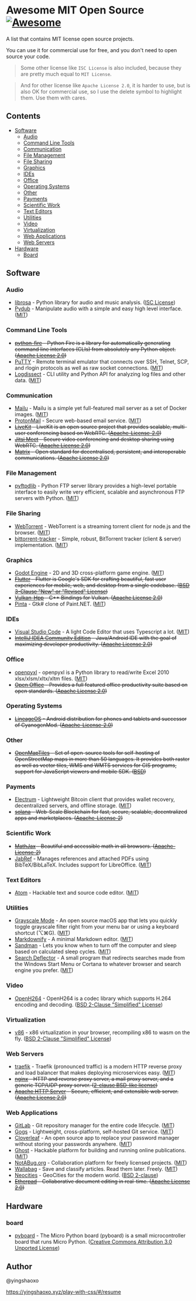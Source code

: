 # Awesome MIT Open Source [![Awesome](https://cdn.rawgit.com/sindresorhus/awesome/d7305f38d29fed78fa85652e3a63e154dd8e8829/media/badge.svg)](https://github.com/sindresorhus/awesome)

A list that contains MIT license open source projects. 

You can use it for commercial use for free, and you don't need to open source your code.

> Some other license like `ISC License` is also included, because they are pretty much equal to `MIT License`.

> And for other license like `Apache License 2.0`, it is harder to use, but is also OK for commercial use, so I use the delete symbol to highlight them. Use them with cares.

## Contents

- [Software](#software)
  - [Audio](#audio)
  - [Command Line Tools](#command-line-tools)
  - [Communication](#communication)
  - [File Management](#file-management)
  - [File Sharing](#file-sharing)
  - [Graphics](#graphics)
  - [IDEs](#ides)
  - [Office](#office)
  - [Operating Systems](#operating-systems)
  - [Other](#other)
  - [Payments](#payments)
  - [Scientific Work](#scientific-work)
  - [Text Editors](#text-editors)
  - [Utilities](#utilities)
  - [Video](#video)
  - [Virtualization](#virtualization)
  - [Web Applications](#web-applications)
  - [Web Servers](#web-servers)
- [Hardware](#hardware)
  - [Board](#board)

## Software

### Audio

- [librosa](https://librosa.org) - Python library for audio and music analysis. ([ISC License](https://github.com/librosa/librosa/blob/main/LICENSE.md))
- [Pydub](http://pydub.com/) - Manipulate audio with a simple and easy high level interface. ([MIT](https://github.com/jiaaro/pydub/blob/master/LICENSE))


### Command Line Tools

- ~~[python-fire](https://github.com/google/python-fire) - Python Fire is a library for automatically generating command line interfaces (CLIs) from absolutely any Python object. ([Apache License 2.0](https://github.com/google/python-fire/blob/master/LICENSE))~~
- [PuTTY](http://www.chiark.greenend.org.uk/~sgtatham/putty/) - Remote terminal emulator that connects over SSH, Telnet, SCP, and rlogin protocols as well as raw socket connections. ([MIT](http://www.chiark.greenend.org.uk/~sgtatham/putty/licence.html))
- [Logdissect](https://github.com/dogoncouch/logdissect/) - CLI utility and Python API for analyzing log files and other data. ([MIT](https://github.com/dogoncouch/logdissect/blob/master/LICENSE))

### Communication

- [Mailu](https://mailu.io/2.0/) - Mailu is a simple yet full-featured mail server as a set of Docker images. ([MIT](https://github.com/Mailu/Mailu/blob/master/LICENSE.md))
- [ProtonMail](https://protonmail.com/) - Secure web-based email service. ([MIT](https://github.com/ProtonMail/WebClient/blob/public/license.md))
- ~~[LiveKit](https://github.com/livekit/livekit) - LiveKit is an open source project that provides scalable, multi-user conferencing based on WebRTC. ([Apache-License-2.0](https://github.com/livekit/livekit/blob/master/LICENSE))~~
- ~~[Jitsi Meet](https://jitsi.org/jitsi-meet/) - Secure video conferencing and desktop sharing using WebRTC. ([Apache License 2.0](https://github.com/jitsi/jitsi-meet/blob/master/LICENSE))~~
- ~~[Matrix](https://matrix.org/) - Open standard for decentralised, persistent, and interoperable communications. ([Apache License 2.0](https://github.com/matrix-org/synapse/blob/master/LICENSE))~~

### File Management

- [pyftpdlib](https://github.com/giampaolo/pyftpdlib) - Python FTP server library provides a high-level portable interface to easily write very efficient, scalable and asynchronous FTP servers with Python. ([MIT](https://github.com/giampaolo/pyftpdlib/blob/master/LICENSE))


### File Sharing

- [WebTorrent](https://webtorrent.io/) - WebTorrent is a streaming torrent client for node.js and the browser. ([MIT](https://github.com/webtorrent/webtorrent/blob/master/LICENSE))
- [bittorrent-tracker](https://github.com/webtorrent/bittorrent-tracker) - Simple, robust, BitTorrent tracker (client & server) implementation. ([MIT](https://github.com/webtorrent/bittorrent-tracker/blob/master/LICENSE))


### Graphics

- [Godot Engine](https://godotengine.org/) - 2D and 3D cross-platform game engine. ([MIT](https://github.com/godotengine/godot/blob/master/LICENSE.txt))
- ~~[Flutter](https://github.com/flutter/flutter) - Flutter is Google's SDK for crafting beautiful, fast user experiences for mobile, web, and desktop from a single codebase. ([BSD 3-Clause "New" or "Revised" License](https://github.com/flutter/flutter/blob/master/LICENSE))~~
- ~~[Vulkan-Hpp](https://github.com/KhronosGroup/Vulkan-Hpp) - C++ Bindings for Vulkan. ([Apache License 2.0](https://github.com/KhronosGroup/Vulkan-Hpp/blob/main/LICENSE.txt))~~
- [Pinta](https://pinta-project.com/) - Gtk# clone of Paint.NET. ([MIT](https://github.com/PintaProject/Pinta/blob/master/license-mit.txt))

### IDEs

- [Visual Studio Code](https://github.com/microsoft/vscode) - A light Code Editor that uses Typescript a lot. ([MIT](https://github.com/microsoft/vscode/blob/main/LICENSE.txt))
- ~~[IntelliJ IDEA Community Edition](https://github.com/JetBrains/intellij-community) - Java/Android IDE with the goal of maximizing developer productivity. ([Apache License 2.0](https://github.com/JetBrains/intellij-community/blob/master/LICENSE.txt))~~

### Office

- [openpyxl](https://foss.heptapod.net/openpyxl/openpyxl) - openpyxl is a Python library to read/write Excel 2010 xlsx/xlsm/xltx/xltm files. ([MIT](https://foss.heptapod.net/openpyxl/openpyxl/-/blob/branch/3.1/LICENCE.rst))
- ~~[Open Office](https://github.com/apache/openoffice) - Provides a full featured office productivity suite based on open standards. ([Apache License 2.0](https://github.com/apache/openoffice/blob/trunk/LICENSE))~~

### Operating Systems

- ~~[LineageOS](https://lineageos.org/) - Android distribution for phones and tablets and successor of CyanogenMod. ([Apache-License-2.0](https://en.wikipedia.org/wiki/LineageOS#:~:text=Apache%202%5B3%5D%20and%20other%20licenses%5B))~~

### Other

- ~~[OpenMapTiles](https://openmaptiles.org/) - Set of open-source tools for self-hosting of OpenStreetMap maps in more than 50 languages. It provides both raster as well as vector tiles, WMS and WMTS services for GIS programs, support for JavaScript viewers and mobile SDK. ([BSD](https://github.com/openmaptiles/openmaptiles/blob/master/LICENSE.md))~~

### Payments

- [Electrum](https://electrum.org) - Lightweight Bitcoin client that provides wallet recovery, decentralized servers, and offline storage. ([MIT](https://github.com/spesmilo/electrum/blob/master/LICENCE))
- ~~[solana](https://github.com/solana-labs/solana) - Web-Scale Blockchain for fast, secure, scalable, decentralized apps and marketplaces. ([Apache-License-2](https://github.com/solana-labs/solana/blob/master/LICENSE))~~

### Scientific Work

- ~~[MathJax](https://www.mathjax.org/) - Beautiful and accessible math in all browsers. ([Apache-License-2](https://github.com/mathjax/MathJax/blob/master/LICENSE))~~
- [JabRef](https://www.jabref.org) - Manages references and attached PDFs using BibTeX/BibLaTeX. Includes support for LibreOffice. ([MIT](https://github.com/JabRef/jabref/blob/master/LICENSE.md))
  

### Text Editors

- [Atom](https://atom.io/) - Hackable text and source code editor. ([MIT](https://raw.githubusercontent.com/atom/atom/master/LICENSE.md))

### Utilities

- [Grayscale Mode](https://github.com/rkbhochalya/grayscale-mode) - An open source macOS app that lets you quickly toggle grayscale filter right from your menu bar or using a keyboard shortcut (⌥⌘G). ([MIT](https://github.com/rkbhochalya/grayscale-mode/blob/master/LICENSE))
- [Markdownify](https://markdownify.js.org) - A minimal Markdown editor. ([MIT](https://github.com/amitmerchant1990/electron-markdownify/blob/master/LICENSE.md))
- [Sandman](https://alexanderepstein.github.io/Sandman/) - Lets you know when to turn off the computer and sleep based on calculated sleep cycles. ([MIT](https://github.com/alexanderepstein/Sandman/blob/master/License.md))
- [Search Deflector](https://spikespaz.com/search-deflector) - A small program that redirects searches made from the Windows Start Menu or Cortana to whatever browser and search engine you prefer. ([MIT](https://github.com/spikespaz/search-deflector/blob/master/LICENSE))
  
### Video

- [OpenH264](https://github.com/cisco/openh264) - OpenH264 is a codec library which supports H.264 encoding and decoding. ([BSD 2-Clause "Simplified" License](https://github.com/cisco/openh264/blob/master/LICENSE))

  
### Virtualization

- [v86](https://copy.sh/v86/) - x86 virtualization in your browser, recompiling x86 to wasm on the fly. ([BSD 2-Clause "Simplified" License](https://github.com/copy/v86/blob/master/LICENSE))

### Web Servers

- [traefik](https://traefik.io/) - Traefik (pronounced traffic) is a modern HTTP reverse proxy and load balancer that makes deploying microservices easy. ([MIT](https://github.com/traefik/traefik/blob/master/LICENSE.md))
- ~~[nginx](https://nginx.org/) - HTTP and reverse proxy server, a mail proxy server, and a generic TCP/UDP proxy server. ([2-clause BSD-like license](https://nginx.org/LICENSE))~~
- ~~[Apache HTTP Server](https://httpd.apache.org/) - Secure, efficient, and extensible web server. ([Apache License 2.0](http://www.apache.org/licenses/))~~


### Web Applications

- [GitLab](https://about.gitlab.com/installation/) - Git repository manager for the entire code lifecycle. ([MIT](https://gitlab.com/gitlab-org/gitlab-ce/raw/master/LICENSE))
- [Gogs](https://gogs.io/) - Lightweight, cross-platform, self-hosted Git service. ([MIT](https://github.com/gogits/gogs/blob/master/LICENSE))
- [Cloverleaf](https://cloverleaf.app) - An open source app to replace your password manager without storing your passwords anywhere. ([MIT](https://github.com/cloverleaf/web/blob/master/LICENSE))
- [Ghost](https://ghost.org/) - Hackable platform for building and running online publications. ([MIT](https://github.com/TryGhost/Ghost/blob/master/LICENSE))
- [NotABug.org](https://notabug.org/) - Collaboration platform for freely licensed projects. ([MIT](https://notabug.org/hp/gogs/src/master/LICENSE))
- [Wallabag](https://wallabag.org/en) - Save and classify articles. Read them later. Freely. ([MIT](https://github.com/wallabag/wallabag/blob/master/COPYING.md))
- [Neocities](https://neocities.org/) - GeoCities for the modern world. ([BSD 2-clause](https://github.com/neocities/neocities/blob/master/LICENSE.txt))
- ~~[Etherpad](http://etherpad.org/) - Collaborative document editing in real-time. ([Apache License 2.0](https://github.com/ether/etherpad-lite/blob/develop/LICENSE))~~

## Hardware

### board

- [pyboard](https://github.com/micropython/pyboard) - The Micro Python board (pyboard) is a small microcontroller board that runs Micro Python. ([Creative Commons Attribution 3.0
Unported License](https://github.com/micropython/pyboard/blob/master/LICENSE))


## Author

@yingshaoxo

https://yingshaoxo.xyz/play-with-css/#/resume

